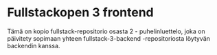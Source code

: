 # Fullstackopen 3 frontend
 
 Tämä on kopio fullstack-repositorio osasta 2 - puhelinluettelo, joka on päivitety sopimaan yhteen fullstack-3-backend -repositoriosta löytyvän backendin kanssa.
 
